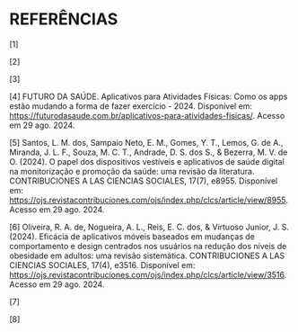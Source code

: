 # REFERÊNCIAS

[1]

[2]

[3]

[4] FUTURO DA SAÚDE. Aplicativos para Atividades Físicas: Como os apps estão mudando a forma de fazer exercício - 2024. Disponível em: https://futurodasaude.com.br/aplicativos-para-atividades-fisicas/. Acesso em 29 ago. 2024. 

[5] Santos, L. M. dos, Sampaio Neto, E. M., Gomes, Y. T., Lemos, G. de A., Miranda, J. L. F., Souza, M. C. T., Andrade, D. S. dos S., & Bezerra, M. V. de O. (2024). O papel dos dispositivos vestíveis e aplicativos de saúde digital na monitorização e promoção da saúde: uma revisão da literatura. CONTRIBUCIONES A LAS CIENCIAS SOCIALES, 17(7), e8955. Disponível em: https://ojs.revistacontribuciones.com/ojs/index.php/clcs/article/view/8955. Acesso em 29 ago. 2024.

[6] Oliveira, R. A. de, Nogueira, A. L., Reis, E. C. dos, & Virtuoso Junior, J. S. (2024). Eficácia de aplicativos móveis baseados em mudanças de comportamento e design centrados nos usuários na redução dos níveis de obesidade em adultos: uma revisão sistemática. CONTRIBUCIONES A LAS CIENCIAS SOCIALES, 17(4), e3516. Disponível em: https://ojs.revistacontribuciones.com/ojs/index.php/clcs/article/view/3516. Acesso em 29 ago. 2024.            

[7]

[8]

